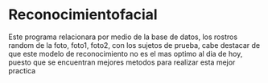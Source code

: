 # Reconocimientofacial
Este programa relacionara por medio de la base de datos, los rostros random de la foto, foto1, foto2, con los sujetos de prueba, cabe destacar de que este modelo de reconocimiento 
no es el mas optimo al dia de hoy, puesto que se encuentran mejores metodos para realizar esta mejor practica
